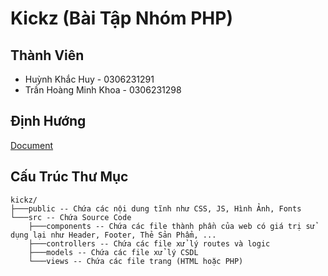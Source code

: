 # Kickz (Bài Tập Nhóm PHP)
## Thành Viên
* Huỳnh Khắc Huy - 0306231291
* Trần Hoàng Minh Khoa - 0306231298

## Định Hướng
[Document](https://docs.google.com/document/d/1WyaRHsycSNl09t2ojQ9UzbgJNRToELBc2ZgA6LAhuVU/edit?usp=sharing)

## Cấu Trúc Thư Mục
```
kickz/
├───public -- Chứa các nội dung tĩnh như CSS, JS, Hình Ảnh, Fonts
└───src -- Chứa Source Code
    ├───components -- Chứa các file thành phần của web có giá trị sử dụng lại như Header, Footer, Thẻ Sản Phẩm, ...
    ├───controllers -- Chứa các file xử lý routes và logic
    ├───models -- Chứa các file xử lý CSDL
    └───views -- Chứa các file trang (HTML hoặc PHP)
```

